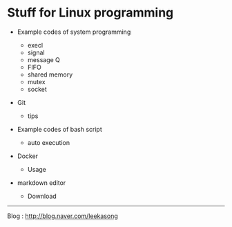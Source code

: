 # Stuff for Linux programming

* Example codes of system programming

  * execl
  * signal
  * message Q
  * FIFO
  * shared memory
  * mutex
  * socket
* Git
  * tips

* Example codes of bash script

  * auto execution
* Docker

  * Usage
* markdown editor

  * Download

--------------------------------------------------------------------

Blog : http://blog.naver.com/leekasong 
